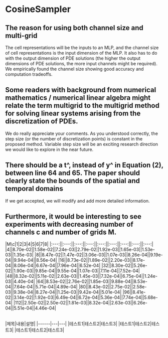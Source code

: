 # CosineSampler


## __The reason for using both channel size and multi-grid__<br>
The cell representations will be the inputs to an MLP, and the channel size of cell representations is the input dimension of the MLP. It also has to do with the output dimension of PDE solutions (the higher the output dimensions of PDE solutions, the more input channels might be required). We empirically found the channel size showing good accuracy and computation tradeoffs.

## __Some readers with background from numerical mathematics / numerical linear algebra might relate the term multigrid to the multigrid method for solving linear systems arising from the discretization of PDEs.__<br>
We do really appreciate your comments. As you understood correctly, the step size (or the number of discretization points) is constant in the proposed method. Variable step size will be an exciting research direction we would like to explore in the near future. 

## __There should be a t^, instead of y^ in Equation (2), between line 64 and 65. The paper should clearly state the bounds of the spatial and temporal domains__<br>
If we get accepted, we will modify and add more detailed information.

## __Furthermore, it would be interesting to see experiments with decreasing number of channels c and number of grids M.__<br>

|M\c|1|2|3|4|5|6|7|8|
|:---:||:---:||:---:||:---:||:---:||:---:||:---:||:---:||:---:|
|4||8.70e-02||1.58e-02||7.24e-03||2.79e-02||1.92e-03||1.65e-03||1.53e-03||1.35e-03|
|8||8.47e-02||1.47e-02||3.06e-03||1.07e-03||8.26e-04||9.19e-04||9.94e-04||8.56e-04|
|16||8.73e-02||1.89e-02||2.20e-03||8.17e-04||8.06e-04||6.67e-04||7.96e-04||6.52e-04|
|32||8.30e-02||5.26e-02||1.90e-03||9.85e-04||9.55e-04||1.07e-03||7.11e-04||7.52e-04|
|48||8.32e-02||5.11e-02||2.63e-03||1.45e-03||7.32e-04||6.75e-04||1.24e-03||4.40e-04|
|64||8.53e-02||2.76e-02||1.85e-03||9.88e-04||8.53e-04||7.64e-04||5.71e-04||4.89e-04|
|80||8.43e-02||2.75e-02||2.58e-03||9.38e-04||8.27e-04||1.25e-03||9.42e-04||5.01e-04|
|96||8.41e-02||3.14e-02||1.92e-03||6.49e-04||6.72e-04||5.36e-04||7.74e-04||5.68e-04|
|112||2.50e-02||2.50e-02||1.81e-03||8.32e-04||2.63e-03||6.26e-04||5.51e-04||4.46e-04|

<br>
|제목|내용|설명|
|------|---|---|
|테스트1|테스트2|테스트3|
|테스트1|테스트2|테스트3|
|테스트1|테스트2|테스트3|

